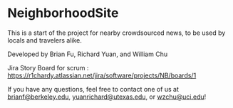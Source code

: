 # NeighborhoodSite

This is a start of the project for nearby crowdsourced news, to be used by locals and travelers alike. 

Developed by Brian Fu, Richard Yuan, and William Chu

Jira Story Board for scrum : https://r1chardy.atlassian.net/jira/software/projects/NB/boards/1

If you have any questions, feel free to contact one of us at brianf@berkeley.edu, yuanrichard@utexas.edu, or wzchu@uci.edu!
